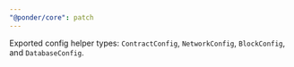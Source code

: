 ```yaml
---
"@ponder/core": patch
---
```


Exported config helper types: `ContractConfig`, `NetworkConfig`, `BlockConfig`, and `DatabaseConfig`.

